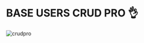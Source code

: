 # BASE USERS CRUD PRO 👌
![crudpro](https://raw.githubusercontent.com/sancode86/baseuserscrudpro/master/1.png?token=AVS567EWUACXUFF5OXJ4YVTBZICOI)